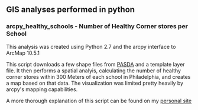 ## GIS analyses performed in python
### arcpy_healthy_schools - Number of Healthy Corner stores per School
This analysis was created using Python 2.7 and the arcpy interface to ArcMap 10.5.1

This script downloads a few shape files from [PASDA](http://www.pasda.psu.edu) and a template layer file. 
It then performs a spatial analyis, calculating the number of healthy corner stores within 300 Meters of 
each school in Philadelphia, and creates a map based on that data. The visualization was limited pretty 
heavily by arcpy's mapping capabilities.  

A more thorough explanation of this script can be found on my [personal site](https://claudeschrader.com/python-arcpy-module/)
